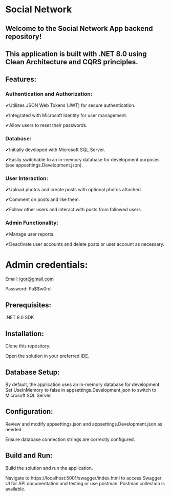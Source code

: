 # Social Network

## Welcome to the Social Network App backend repository! 

## This application is built with .NET 8.0 using Clean Architecture and CQRS principles.

## Features:

### Authentication and Authorization:

✔Utilizes JSON Web Tokens (JWT) for secure authentication.

✔Integrated with Microsoft Identity for user management.

✔Allow users to reset their passwords.

### Database:

✔Initially developed with Microsoft SQL Server.

✔Easily switchable to an in-memory database for development purposes (see appsettings.Development.json).

### User Interaction:

✔Upload photos and create posts with optional photos attached.

✔Comment on posts and like them.

✔Follow other users and interact with posts from followed users.

### Admin Functionality:

✔Manage user reports.

✔Deactivate user accounts and delete posts or user account as necessary.

# Admin credentials:

Email: igor@gmail.com

Password: Pa$$w0rd

## Prerequisites:

.NET 8.0 SDK

## Installation:

Clone this repository.

Open the solution in your preferred IDE.

## Database Setup:

By default, the application uses an in-memory database for development. Set UseInMemory to false in appsettings.Development.json to switch to Microsoft SQL Server.

## Configuration:

Review and modify appsettings.json and appsettings.Development.json as needed.

Ensure database connection strings are correctly configured.

## Build and Run:

Build the solution and run the application.

Navigate to https://localhost:5001/swagger/index.html to access Swagger UI for API documentation and testing or use postman. Postman collection is available.

